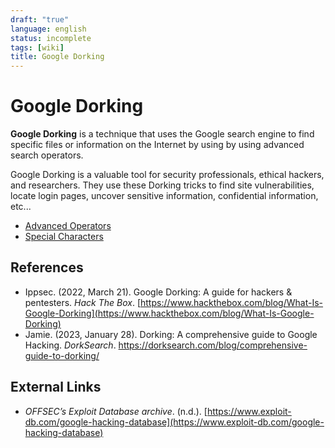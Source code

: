 ```yaml
---
draft: "true"
language: english
status: incomplete
tags: [wiki]
title: Google Dorking
---
```


# Google Dorking

**Google Dorking** is a technique that uses the Google search engine to find specific files or information on the Internet by using by using advanced search operators.

Google Dorking is a valuable tool for security professionals, ethical hackers, and researchers. They use these Dorking tricks to find site vulnerabilities, locate login pages, uncover sensitive information, confidential information, etc...

- [Advanced Operators](google-dorking-advanced-operators.md)
- [Special Characters](google-dorking-special-characters.md)

## References

- Ippsec. (2022, March 21). <span class="reference-title">Google Dorking: A guide for hackers & pentesters</span>. _Hack The Box_. [https://www.hackthebox.com/blog/What-Is-Google-Dorking](https://www.hackthebox.com/blog/What-Is-Google-Dorking)
- Jamie. (2023, January 28). <span class="reference-title">Dorking: A comprehensive guide to Google Hacking</span>. _DorkSearch_. https://dorksearch.com/blog/comprehensive-guide-to-dorking/

## External Links

- _OFFSEC’s Exploit Database archive_. (n.d.). [https://www.exploit-db.com/google-hacking-database](https://www.exploit-db.com/google-hacking-database)

